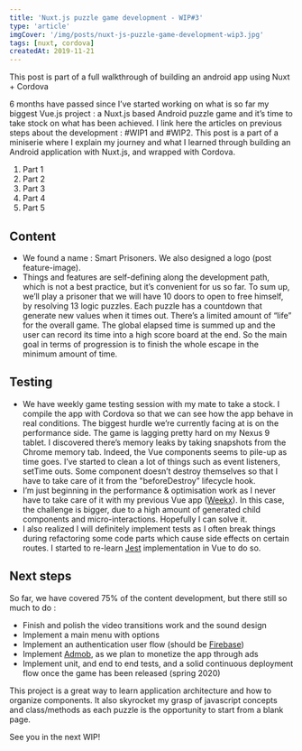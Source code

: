 ```yaml
---
title: 'Nuxt.js puzzle game development - WIP#3'
type: 'article'
imgCover: '/img/posts/nuxt-js-puzzle-game-development-wip3.jpg'
tags: [nuxt, cordova]
createdAt: 2019-11-21
---
```


This post is part of a full walkthrough of building an android app using Nuxt + Cordova
<!--more-->

6 months have passed since I’ve started working on what is so far my biggest Vue.js project : a Nuxt.js based Android puzzle game and it’s time to take stock on what has been achieved. I link here the articles on previous steps about the development : #WIP1 and #WIP2.
This post is a part of a miniserie where I explain my journey and what I learned through building an Android application with Nuxt.js, and wrapped with Cordova.

1. Part 1
2. Part 2
3. Part 3
4. Part 4
5. Part 5

## Content

* We found a name : Smart Prisoners. We also designed a logo (post feature-image).
* Things and features are self-defining along the development path, which is not a best practice, but it’s convenient for us so far. To sum up, we’ll play a prisoner that we will have 10 doors to open to free himself, by resolving 13 logic puzzles. Each puzzle has a countdown that generate new values when it times out. There’s a limited amount of “life” for the overall game. The global elapsed time is summed up and the user can record its time into a high score board at the end. So the main goal in terms of progression is to finish the whole escape in the minimum amount of time.

## Testing

* We have weekly game testing session with my mate to take a stock. I compile the app with Cordova so that we can see how the app behave in real conditions. The biggest hurdle we’re currently facing at is on the performance side. The game is lagging pretty hard on my Nexus 9 tablet. I discovered there’s memory leaks by taking snapshots from the Chrome memory tab. Indeed, the Vue components seems to pile-up as time goes. I’ve started to clean a lot of things such as event listeners, setTime outs. Some component doesn’t destroy themselves so that I have to take care of it from the "beforeDestroy” lifecycle hook.
* I’m just beginning in the performance & optimisation work as I never have to take care of it with my previous Vue app ([Weekx](https://weekx.xyz)). In this case, the challenge is bigger, due to a high amount of generated child components and micro-interactions. Hopefully I can solve it.
* I also realized I will definitely implement tests as I often break things during refactoring some code parts which cause side effects on certain routes. I started to re-learn [Jest](https://jestjs.io/) implementation in Vue to do so.

## Next steps

So far, we have covered 75% of the content development, but there still so much to do :

* Finish and polish the video transitions work and the sound design
* Implement a main menu with options
* Implement an authentication user flow (should be [Firebase](https://firebase.google.com/))
* Implement [Admob](https://developers.google.com/admob), as we plan to monetize the app through ads
* Implement unit, and end to end tests, and a solid continuous deployment flow once the game has been released (spring 2020)

This project is a great way to learn application architecture and how to organize components. It also skyrocket my grasp of javascript concepts and class/methods as each puzzle is the opportunity to start from a blank page.

See you in the next WIP!